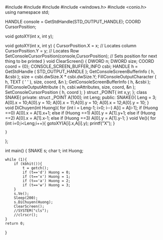 #include <iostream>
#include <string>
#include <cstdlib>
#include <windows.h>
#include <conio.h>
using namespace std;

HANDLE console = GetStdHandle(STD_OUTPUT_HANDLE);
COORD CursorPosition;

void gotoXY(int x, int y);

void gotoXY(int x, int y)
{
    CursorPosition.X = x; // Locates column
    CursorPosition.Y = y; // Locates Row
    SetConsoleCursorPosition(console,CursorPosition); // Sets position for next thing to be printed
}
void ClearScreen()
{
   DWORD n;
  DWORD size;
  COORD coord = {0};
  CONSOLE_SCREEN_BUFFER_INFO csbi;
  HANDLE h = GetStdHandle ( STD_OUTPUT_HANDLE );
  GetConsoleScreenBufferInfo ( h, &csbi );
  size = csbi.dwSize.X * csbi.dwSize.Y;
  FillConsoleOutputCharacter ( h, TEXT ( ' ' ), size, coord, &n );
  GetConsoleScreenBufferInfo ( h, &csbi );
  FillConsoleOutputAttribute ( h, csbi.wAttributes, size, coord, &n );
  SetConsoleCursorPosition ( h, coord );
}
struct _POINT{
    int x,y;
};
class SNAKE{
private:
    struct _POINT A[100];
    int Leng;
public:
    SNAKE(){
        Leng = 3;
        A[0].x = 10;A[0].y = 10;
        A[0].x = 11;A[0].y = 10;
        A[0].x = 12;A[0].y = 10;
    }
    void DiChuyen(int Huong){
        for (int i = Leng-1; i>0; i--) A[i] = A[i-1];
        if (Huong ==0)      A[0].x = A[1].x+1;
        else if (Huong ==1) A[0].y = A[1].y+1;
        else if (Huong ==2) A[0].x = A[1].x-1;
        else if (Huong ==3) A[0].y = A[1].y-1;
    }
    void Ve(){
        for (int i=0;i<Leng;i++){
            gotoXY(A[i].x,A[i].y);
            printf("X");
        }

    }
};


int main()
{
    SNAKE s;
    char t;
    int Huong;

    while (1){
        if (kbhit()){
            t = getch();
            if (t=='d') Huong = 0;
            if (t=='x') Huong = 1;
            if (t=='a') Huong = 2;
            if (t=='w') Huong = 3;
        }
        s.Ve();
        Sleep(200);
        s.DiChuyen(Huong);
        ClearScreen();
        //SYSTEM("cls");
        //clrscr();
    }
    return 0;
}
